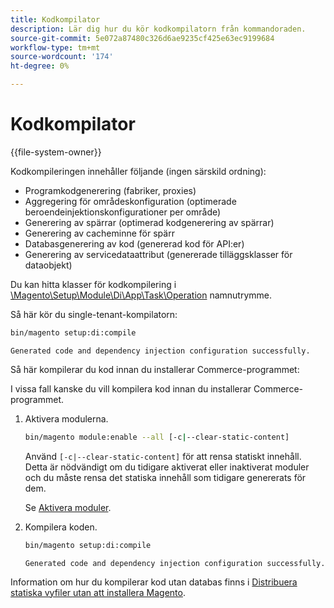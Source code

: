 ```yaml
---
title: Kodkompilator
description: Lär dig hur du kör kodkompilatorn från kommandoraden.
source-git-commit: 5e072a87480c326d6ae9235cf425e63ec9199684
workflow-type: tm+mt
source-wordcount: '174'
ht-degree: 0%

---
```



# Kodkompilator

{{file-system-owner}}

Kodkompileringen innehåller följande (ingen särskild ordning):

- Programkodgenerering (fabriker, proxies)
- Aggregering för områdeskonfiguration (optimerade beroendeinjektionskonfigurationer per område)
- Generering av spärrar (optimerad kodgenerering av spärrar)
- Generering av cacheminne för spärr
- Databasgenerering av kod (genererad kod för API:er)
- Generering av servicedataattribut (genererade tilläggsklasser för dataobjekt)

Du kan hitta klasser för kodkompilering i [\Magento\Setup\Module\Di\App\Task\Operation][operation] namnutrymme.

Så här kör du single-tenant-kompilatorn:

```bash
bin/magento setup:di:compile
```

```terminal
Generated code and dependency injection configuration successfully.
```

Så här kompilerar du kod innan du installerar Commerce-programmet:

I vissa fall kanske du vill kompilera kod innan du installerar Commerce-programmet.

1. Aktivera modulerna.

   ```bash
   bin/magento module:enable --all [-c|--clear-static-content]
   ```

   Använd `[-c|--clear-static-content]` för att rensa statiskt innehåll. Detta är nödvändigt om du tidigare aktiverat eller inaktiverat moduler och du måste rensa det statiska innehåll som tidigare genererats för dem.

   Se [Aktivera moduler](../../installation/tutorials/manage-modules.md).

1. Kompilera koden.

   ```bash
   bin/magento setup:di:compile
   ```

   ```terminal
   Generated code and dependency injection configuration successfully.
   ```

Information om hur du kompilerar kod utan databas finns i [Distribuera statiska vyfiler utan att installera Magento](../cli/static-view-file-deployment.md).

<!-- link definitions -->

[operation]: https://github.com/magento/magento2/blob/2.4/setup/src/Magento/Setup/Module/Di/App/Task/Operation
